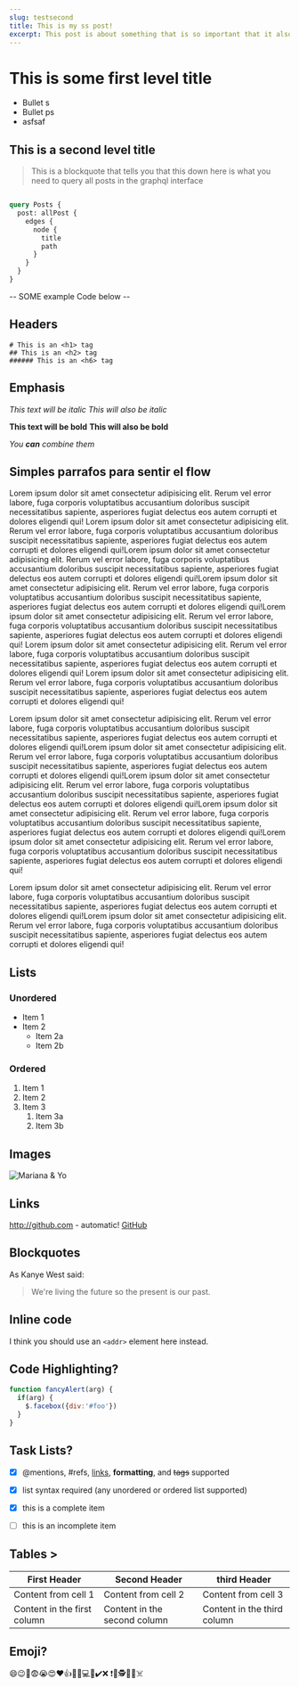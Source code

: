 ```yaml
---
slug: testsecond
title: This is my ss post!
excerpt: This post is about something that is so important that it also has a description for that.
---
```


# This is some first level title

* Bullet s
* Bullet ps
* asfsaf

## This is a second level title

> This is a blockquote that tells you that this down here is what you need to query all posts in the graphql interface

```graphql

query Posts {
  post: allPost {
    edges {
      node {
        title
        path
      }
    }
  }
}
```

-- SOME example Code below --


## Headers

```
# This is an <h1> tag
## This is an <h2> tag
###### This is an <h6> tag
```

## Emphasis


*This text will be italic*
_This will also be italic_

**This text will be bold**
__This will also be bold__

_You **can** combine them_

## Simples parrafos para sentir el flow

Lorem ipsum dolor sit amet consectetur adipisicing elit. Rerum vel error labore, fuga corporis voluptatibus accusantium doloribus suscipit necessitatibus sapiente, asperiores fugiat delectus eos autem corrupti et dolores eligendi qui! Lorem ipsum dolor sit amet consectetur adipisicing elit. Rerum vel error labore, fuga corporis voluptatibus accusantium doloribus suscipit necessitatibus sapiente, asperiores fugiat delectus eos autem corrupti et dolores eligendi qui!Lorem ipsum dolor sit amet consectetur adipisicing elit. Rerum vel error labore, fuga corporis voluptatibus accusantium doloribus suscipit necessitatibus sapiente, asperiores fugiat delectus eos autem corrupti et dolores eligendi qui!Lorem ipsum dolor sit amet consectetur adipisicing elit. Rerum vel error labore, fuga corporis voluptatibus accusantium doloribus suscipit necessitatibus sapiente, asperiores fugiat delectus eos autem corrupti et dolores eligendi qui!Lorem ipsum dolor sit amet consectetur adipisicing elit. Rerum vel error labore, fuga corporis voluptatibus accusantium doloribus suscipit necessitatibus sapiente, asperiores fugiat delectus eos autem corrupti et dolores eligendi qui! Lorem ipsum dolor sit amet consectetur adipisicing elit. Rerum vel error labore, fuga corporis voluptatibus accusantium doloribus suscipit necessitatibus sapiente, asperiores fugiat delectus eos autem corrupti et dolores eligendi qui! Lorem ipsum dolor sit amet consectetur adipisicing elit. Rerum vel error labore, fuga corporis voluptatibus accusantium doloribus suscipit necessitatibus sapiente, asperiores fugiat delectus eos autem corrupti et dolores eligendi qui!

Lorem ipsum dolor sit amet consectetur adipisicing elit. Rerum vel error labore, fuga corporis voluptatibus accusantium doloribus suscipit necessitatibus sapiente, asperiores fugiat delectus eos autem corrupti et dolores eligendi qui!Lorem ipsum dolor sit amet consectetur adipisicing elit. Rerum vel error labore, fuga corporis voluptatibus accusantium doloribus suscipit necessitatibus sapiente, asperiores fugiat delectus eos autem corrupti et dolores eligendi qui!Lorem ipsum dolor sit amet consectetur adipisicing elit. Rerum vel error labore, fuga corporis voluptatibus accusantium doloribus suscipit necessitatibus sapiente, asperiores fugiat delectus eos autem corrupti et dolores eligendi qui!Lorem ipsum dolor sit amet consectetur adipisicing elit. Rerum vel error labore, fuga corporis voluptatibus accusantium doloribus suscipit necessitatibus sapiente, asperiores fugiat delectus eos autem corrupti et dolores eligendi qui!Lorem ipsum dolor sit amet consectetur adipisicing elit. Rerum vel error labore, fuga corporis voluptatibus accusantium doloribus suscipit necessitatibus sapiente, asperiores fugiat delectus eos autem corrupti et dolores eligendi qui!

Lorem ipsum dolor sit amet consectetur adipisicing elit. Rerum vel error labore, fuga corporis voluptatibus accusantium doloribus suscipit necessitatibus sapiente, asperiores fugiat delectus eos autem corrupti et dolores eligendi qui!Lorem ipsum dolor sit amet consectetur adipisicing elit. Rerum vel error labore, fuga corporis voluptatibus accusantium doloribus suscipit necessitatibus sapiente, asperiores fugiat delectus eos autem corrupti et dolores eligendi qui!


## Lists

### Unordered


* Item 1
* Item 2
  * Item 2a
  * Item 2b


### Ordered


1. Item 1
1. Item 2
1. Item 3
   1. Item 3a
   1. Item 3b


## Images


![Mariana & Yo](/mye.jpeg)

## Links


http://github.com - automatic!
[GitHub](http://github.com)


## Blockquotes

As Kanye West said:

> We're living the future so
> the present is our past.


## Inline code

I think you should use an
`<addr>` element here instead.

## Code Highlighting?

```javascript
function fancyAlert(arg) {
  if(arg) {
    $.facebox({div:'#foo'})
  }
}
```

## Task Lists?

- [x] @mentions, #refs, [links](), **formatting**, and <del>tags</del> supported
- [x] list syntax required (any unordered or ordered list supported)
- [x] this is a complete item
- [ ] this is an incomplete item


## Tables > 

First Header                    | Second Header                         | third Header
------------                    | --------------                        | ----------- 
Content from cell 1             | Content from cell 2                   | Content from cell 3
Content in the first column     | Content in the second column          | Content in the third column

## Emoji?

😄😉😬😨😭😍❤️👍🏃💾💻📘✔️❌	❗️🥝🕵👨‍💻☠️